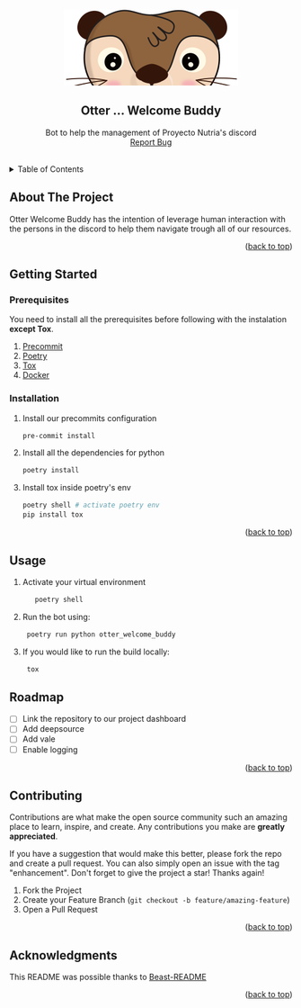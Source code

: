 <a name="readme-top"></a>

<!-- PROJECT LOGO -->
<br />
<div align="center">
  <img src="images/nutria_logo.png">
  <h2 align="center">Otter ... Welcome Buddy</h2>
  <p align="center">  
    Bot to help the management of Proyecto Nutria's discord
  <br />
  <a href="https://github.com/Proyecto-Nutria/otter-welcome-buddy/issues">Report Bug</a>
  </p>
  <br />
</div>


<!-- TABLE OF CONTENTS -->
<details>
  <summary>Table of Contents</summary>
  <ol>
    <li>
      <a href="#about-the-project">About The Project</a>
    </li>
    <li>
      <a href="#getting-started">Getting Started</a>
      <ul>
        <li><a href="#prerequisites">Prerequisites</a></li>
        <li><a href="#installation">Installation</a></li>
      </ul>
    </li>
    <li><a href="#usage">Usage</a></li>
    <li><a href="#roadmap">Roadmap</a></li>
    <li><a href="#contributing">Contributing</a></li>
    <li><a href="#acknowledgments">Acknowledgments</a></li>
  </ol>
</details>


<!-- ABOUT THE PROJECT -->
## About The Project

Otter Welcome Buddy has the intention of leverage human interaction with the persons in the discord to help them navigate trough all of our resources.
<p align="right">(<a href="#readme-top">back to top</a>)</p>


<!-- GETTING STARTED -->
## Getting Started

### Prerequisites

You need to install all the prerequisites before following with the instalation **except Tox**.

1. [Precommit](https://pre-commit.com/#installation)
1. [Poetry](https://python-poetry.org/)
1. [Tox](https://tox.wiki/en/latest/)
1. [Docker](https://docs.docker.com/get-docker/)

### Installation
1. Install our precommits configuration 
   ```sh
   pre-commit install
   ```
1. Install all the dependencies for python
   ```sh
   poetry install
   ```
1. Install tox inside poetry's env
    ```sh
    poetry shell # activate poetry env
    pip install tox
    ```
<p align="right">(<a href="#readme-top">back to top</a>)</p>


<!-- USAGE EXAMPLES -->
## Usage

1. Activate your virtual environment
   ```sh
      poetry shell
   ```
1. Run the bot using: 
   ```sh
    poetry run python otter_welcome_buddy
   ```
1. If you would like to run the build locally: 
   ```sh
    tox
   ```

<!-- ROADMAP -->
## Roadmap

- [ ] Link the repository to our project dashboard
- [ ] Add deepsource
- [ ] Add vale 
- [ ] Enable logging

<p align="right">(<a href="#readme-top">back to top</a>)</p>



<!-- CONTRIBUTING -->
## Contributing

Contributions are what make the open source community such an amazing place to learn, inspire, and create. Any contributions you make are **greatly appreciated**.

If you have a suggestion that would make this better, please fork the repo and create a pull request. You can also simply open an issue with the tag "enhancement".
Don't forget to give the project a star! Thanks again!

1. Fork the Project
2. Create your Feature Branch (`git checkout -b feature/amazing-feature`)
5. Open a Pull Request

<p align="right">(<a href="#readme-top">back to top</a>)</p>


<!-- ACKNOWLEDGMENTS -->
## Acknowledgments 

This README was possible thanks to [Beast-README](https://github.com/othneildrew/Best-README-Template)


<p align="right">(<a href="#readme-top">back to top</a>)</p>
